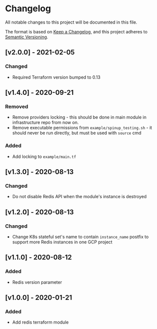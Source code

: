 # Changelog
All notable changes to this project will be documented in this file.

The format is based on [Keep a Changelog](https://keepachangelog.com/en/1.0.0/),
and this project adheres to [Semantic Versioning](https://semver.org/spec/v2.0.0.html).

## [v2.0.0] - 2021-02-05
### Changed
- Required Terraform version bumped to 0.13
## [v1.4.0] - 2020-09-21
### Removed
- Remove providers locking - this should be done in main module in infrastructure repo from now on.
- Remove executable permissions from `example/spinup_testing.sh` - it should never be run directly, but must be used with `source` cmd
### Added
- Add locking to `example/main.tf`

## [v1.3.0] - 2020-08-13
### Changed
- Do not disable Redis API when the module's instance is destroyed

## [v1.2.0] - 2020-08-13
### Changed
- Change K8s stateful set's name to contain `instance_name` postfix to support more Redis instances in one GCP project

## [v1.1.0] - 2020-08-12
### Added
- Redis version parameter

## [v1.0.0] - 2020-01-21
### Added
- Add redis terraform module
